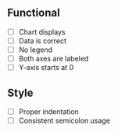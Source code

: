 ## Functional

* [ ] Chart displays
* [ ] Data is correct
* [ ] No legend
* [ ] Both axes are labeled
* [ ] Y-axis starts at 0

## Style

* [ ] Proper indentation
* [ ] Consistent semicolon usage
